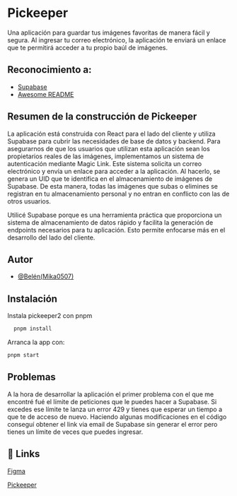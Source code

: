 
# Pickeeper

Una aplicación para guardar tus imágenes favoritas de manera fácil y segura. Al ingresar tu correo electrónico, la aplicación te enviará un enlace que te permitirá acceder a tu propio baúl de imágenes. 


## Reconocimiento a:

 - [Supabase](https://www.supabase.com)
 - [Awesome README](https://github.com/matiassingers/awesome-readme)



## Resumen de la construcción de Pickeeper

La aplicación está construida con React para el lado del cliente y utiliza Supabase para cubrir las necesidades de base de datos y backend. Para asegurarnos de que los usuarios que utilizan esta aplicación sean los propietarios reales de las imágenes, implementamos un sistema de autenticación mediante Magic Link. Este sistema solicita un correo electrónico y envía un enlace para acceder a la aplicación. Al hacerlo, se genera un UID que te identifica en el almacenamiento de imágenes de Supabase. De esta manera, todas las imágenes que subas o elimines se registran en tu almacenamiento personal y no entran en conflicto con las de otros usuarios. 

Utilicé Supabase porque es una herramienta práctica que proporciona un sistema de almacenamiento de datos rápido y facilita la generación de endpoints necesarios para tu aplicación. Esto permite enfocarse más en el desarrollo del lado del cliente.


## Autor

- [@Belén(Mika0507)](https://github.com/Mika0507)


## Instalación

Instala pickeeper2 con pnpm

```bash
  pnpm install 
```

Arranca la app con:

```bash
pnpm start
```

## Problemas

A la hora de desarrollar la aplicación el primer problema con el que me encontré fué el límite de peticiones que le puedes hacer a Supabase. Si excedes ese límite te lanza un error 429 y tienes que esperar un tiempo a que te de acceso de nuevo. Haciendo algunas modificaciones en el código conseguí obtener el link via email de Supabase sin generar el error pero tienes un límite de veces que puedes ingresar.  
    
## 🔗 Links
[Figma](https://www.figma.com/design/5kLdijstFw48B9UMGd5iUT/P%C3%A1gina-im%C3%A1genes-favoritas?node-id=1-2&t=o5tykypEjSHgKCDa-0)

[Pickeeper](https://image-storage-pi.vercel.app/)


